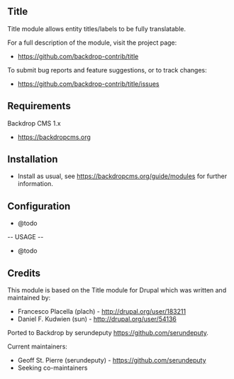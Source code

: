 
Title
----

Title module allows entity titles/labels to be fully translatable.

For a full description of the module, visit the project page:
  * https://github.com/backdrop-contrib/title

To submit bug reports and feature suggestions, or to track changes:
  * https://github.com/backdrop-contrib/title/issues


Requirements
----

Backdrop CMS 1.x
  * https://backdropcms.org

Installation
----

* Install as usual, see https://backdropcms.org/guide/modules for further information.


Configuration
----
* @todo


-- USAGE --

* @todo


Credits
----

This module is based on the Title module for Drupal which was written and maintained by:

* Francesco Placella (plach) - http://drupal.org/user/183211
* Daniel F. Kudwien (sun) - http://drupal.org/user/54136

Ported to Backdrop by serundeputy https://github.com/serundeputy.

Current maintainers:
* Geoff St. Pierre (serundeputy) - https://github.com/serundeputy
* Seeking co-maintainers
